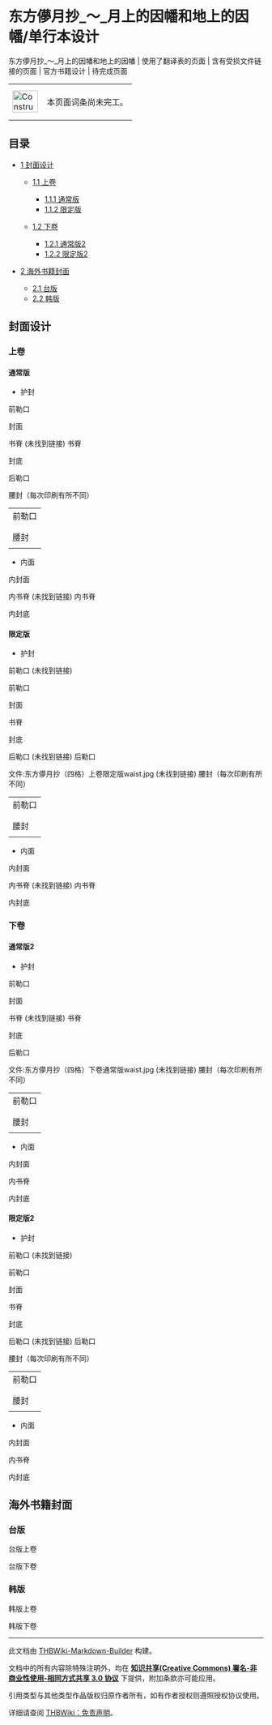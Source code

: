 # 东方儚月抄_～_月上的因幡和地上的因幡/单行本设计

<!-- source html: G:\repos\THBWiki-Markdown-Builder\THBWikiMarkdown\Temp\main\2\28\ns0%3A%E4%B8%9C%E6%96%B9%E5%84%9A%E6%9C%88%E6%8A%84_%EF%BD%9E_%E6%9C%88%E4%B8%8A%E7%9A%84%E5%9B%A0%E5%B9%A1%E5%92%8C%E5%9C%B0%E4%B8%8A%E7%9A%84%E5%9B%A0%E5%B9%A1%2F%E5%8D%95%E8%A1%8C%E6%9C%AC%E8%AE%BE%E8%AE%A1.html -->

东方儚月抄_～_月上的因幡和地上的因幡 | 使用了翻译表的页面 | 含有受损文件链接的页面 | 官方书籍设计 | 待完成页面

<center>

<table>
<tbody><tr>
<td class="mbox-image"><div style="width: 52px;">
  <a href="./文件-ConstructionClock.png.md" class="image"><img alt="ConstructionClock.png" src="https://upload.thwiki.cc/thumb/f/f1/ConstructionClock.png/50px-ConstructionClock.png" decoding="async" loading="lazy" width="50" height="43" srcset="https://upload.thwiki.cc/thumb/f/f1/ConstructionClock.png/75px-ConstructionClock.png 1.5x, https://upload.thwiki.cc/thumb/f/f1/ConstructionClock.png/100px-ConstructionClock.png 2x" data-file-width="689" data-file-height="587"></a></div></td>
<td class="mbox-text" style=""><br>本页面词条尚未完工。<br><br></td>
</tr>
</tbody></table>


</center>
  
  

  


## 目录

- [1 封面设计](#封面设计)

  - [1.1 上卷](#上卷)

    - [1.1.1 通常版](#通常版)
    - [1.1.2 限定版](#限定版)



  - [1.2 下卷](#下卷)

    - [1.2.1 通常版2](#通常版2)
    - [1.2.2 限定版2](#限定版2)






- [2 海外书籍封面](#海外书籍封面)

  - [2.1 台版](#台版)
  - [2.2 韩版](#韩版)








## 封面设计

### 上卷

#### 通常版
- 护封




[](./文件-东方儚月抄（四格）上卷通常版flap1.jpg.md)

前勒口


[](./文件-东方儚月抄（四格）封面.jpg.md)
封面


书脊 (未找到链接)
书脊


[](./文件-东方儚月抄（四格）上卷通常版cover2.jpg.md)
封底


[](./文件-东方儚月抄（四格）上卷通常版flap2.jpg.md)
后勒口




[](./文件-东方儚月抄（四格）上卷通常版waist.jpg.md)  [](./文件-东方儚月抄（四格）上卷通常版waist.jpg.md)腰封（每次印刷有所不同）


<table><tbody><tr class="tt-header" id="通常版-1" data-pos="&#91;&quot;\u901a\u5e38\u7248&quot;,1&#93;"><td colspan="2" id="前勒口" class="tt-header" lang="zh"><div class="poem">前勒口</div></td></tr><tr class="tt-content" id="通常版-2" data-pos="&#91;&quot;\u901a\u5e38\u7248&quot;,2&#93;"><td class="tt-ja" lang="ja"><div class="poem"></div></td><td class="tt-zh" lang="zh"><div class="poem"></div></td></tr><tr class="tt-content" id="通常版-3" data-pos="&#91;&quot;\u901a\u5e38\u7248&quot;,3&#93;"><td class="tt-ja" lang="ja"><div class="poem"></div></td><td class="tt-zh" lang="zh"><div class="poem"></div></td></tr><tr class="tt-header" id="通常版-4" data-pos="&#91;&quot;\u901a\u5e38\u7248&quot;,4&#93;"><td colspan="2" id="腰封" class="tt-header" lang="zh"><div class="poem">腰封</div></td></tr><tr class="tt-content" id="通常版-5" data-pos="&#91;&quot;\u901a\u5e38\u7248&quot;,5&#93;"><td class="tt-ja" lang="ja"><div class="poem"></div></td><td class="tt-zh" lang="zh"><div class="poem"></div></td></tr></tbody></table>


- 内面




[](./文件-东方儚月抄（四格）上卷通常版inside_cover1.jpg.md)

内封面


内书脊 (未找到链接)
内书脊


[](./文件-东方儚月抄（四格）上卷通常版inside_cover2.jpg.md)
内封底





#### 限定版
- 护封




前勒口 (未找到链接)

前勒口


[](./文件-东方儚月抄（四格）封面（限定版）.jpg.md)
封面


[](./文件-东方儚月抄（四格）上卷限定版spine.jpg.md)
书脊


[](./文件-东方儚月抄（四格）上卷限定版cover2.jpg.md)
封底


后勒口 (未找到链接)
后勒口




文件:东方儚月抄（四格）上卷限定版waist.jpg (未找到链接)  腰封（每次印刷有所不同）


<table><tbody><tr class="tt-header" id="限定版-1" data-pos="&#91;&quot;\u9650\u5b9a\u7248&quot;,1&#93;"><td colspan="2" id="前勒口" class="tt-header" lang="zh"><div class="poem">前勒口</div></td></tr><tr class="tt-content" id="限定版-2" data-pos="&#91;&quot;\u9650\u5b9a\u7248&quot;,2&#93;"><td class="tt-ja" lang="ja"><div class="poem"></div></td><td class="tt-zh" lang="zh"><div class="poem"></div></td></tr><tr class="tt-content" id="限定版-3" data-pos="&#91;&quot;\u9650\u5b9a\u7248&quot;,3&#93;"><td class="tt-ja" lang="ja"><div class="poem"></div></td><td class="tt-zh" lang="zh"><div class="poem"></div></td></tr><tr class="tt-header" id="限定版-4" data-pos="&#91;&quot;\u9650\u5b9a\u7248&quot;,4&#93;"><td colspan="2" id="腰封" class="tt-header" lang="zh"><div class="poem">腰封</div></td></tr><tr class="tt-content" id="限定版-5" data-pos="&#91;&quot;\u9650\u5b9a\u7248&quot;,5&#93;"><td class="tt-ja" lang="ja"><div class="poem"></div></td><td class="tt-zh" lang="zh"><div class="poem"></div></td></tr></tbody></table>


- 内面




[](./文件-东方儚月抄（四格）上卷限定版inside_cover1.jpg.md)

内封面


内书脊 (未找到链接)
内书脊


[](./文件-东方儚月抄（四格）上卷限定版inside_cover2.jpg.md)
内封底





### 下卷

#### 通常版2
- 护封




[](./文件-东方儚月抄（四格）下卷通常版flap1.jpg.md)

前勒口


[](./文件-东方儚月抄（四格）封面2.jpg.md)
封面


书脊 (未找到链接)
书脊


[](./文件-东方儚月抄（四格）下卷通常版cover2.jpg.md)
封底


[](./文件-东方儚月抄（四格）下卷通常版flap2.jpg.md)
后勒口




文件:东方儚月抄（四格）下卷通常版waist.jpg (未找到链接)  腰封（每次印刷有所不同）


<table><tbody><tr class="tt-header" id="通常版2-1" data-pos="&#91;&quot;\u901a\u5e38\u72482&quot;,1&#93;"><td colspan="2" id="前勒口" class="tt-header" lang="zh"><div class="poem">前勒口</div></td></tr><tr class="tt-content" id="通常版2-2" data-pos="&#91;&quot;\u901a\u5e38\u72482&quot;,2&#93;"><td class="tt-ja" lang="ja"><div class="poem"></div></td><td class="tt-zh" lang="zh"><div class="poem"></div></td></tr><tr class="tt-content" id="通常版2-3" data-pos="&#91;&quot;\u901a\u5e38\u72482&quot;,3&#93;"><td class="tt-ja" lang="ja"><div class="poem"></div></td><td class="tt-zh" lang="zh"><div class="poem"></div></td></tr><tr class="tt-header" id="通常版2-4" data-pos="&#91;&quot;\u901a\u5e38\u72482&quot;,4&#93;"><td colspan="2" id="腰封" class="tt-header" lang="zh"><div class="poem">腰封</div></td></tr><tr class="tt-content" id="通常版2-5" data-pos="&#91;&quot;\u901a\u5e38\u72482&quot;,5&#93;"><td class="tt-ja" lang="ja"><div class="poem"></div></td><td class="tt-zh" lang="zh"><div class="poem"></div></td></tr></tbody></table>


- 内面




[](./文件-东方儚月抄（四格）下卷通常版inside_cover1.jpg.md)

内封面


[](./文件-东方儚月抄（四格）下卷通常版inside_spine.jpg.md)
内书脊


[](./文件-东方儚月抄（四格）下卷通常版inside_cover2.jpg.md)
内封底





#### 限定版2
- 护封




前勒口 (未找到链接)

前勒口


[](./文件-东方儚月抄（四格）封面2（限定版）.jpg.md)
封面


[](./文件-东方儚月抄（四格）下卷限定版spine.jpg.md)
书脊


[](./文件-东方儚月抄（四格）下卷限定版cover2.jpg.md)
封底


后勒口 (未找到链接)
后勒口




[](./文件-东方儚月抄（四格）下卷限定版waist.jpg.md)  [](./文件-东方儚月抄（四格）下卷限定版waist.jpg.md)腰封（每次印刷有所不同）


<table><tbody><tr class="tt-header" id="限定版2-1" data-pos="&#91;&quot;\u9650\u5b9a\u72482&quot;,1&#93;"><td colspan="2" id="前勒口" class="tt-header" lang="zh"><div class="poem">前勒口</div></td></tr><tr class="tt-content" id="限定版2-2" data-pos="&#91;&quot;\u9650\u5b9a\u72482&quot;,2&#93;"><td class="tt-ja" lang="ja"><div class="poem"></div></td><td class="tt-zh" lang="zh"><div class="poem"></div></td></tr><tr class="tt-content" id="限定版2-3" data-pos="&#91;&quot;\u9650\u5b9a\u72482&quot;,3&#93;"><td class="tt-ja" lang="ja"><div class="poem"></div></td><td class="tt-zh" lang="zh"><div class="poem"></div></td></tr><tr class="tt-header" id="限定版2-4" data-pos="&#91;&quot;\u9650\u5b9a\u72482&quot;,4&#93;"><td colspan="2" id="腰封" class="tt-header" lang="zh"><div class="poem">腰封</div></td></tr><tr class="tt-content" id="限定版2-5" data-pos="&#91;&quot;\u9650\u5b9a\u72482&quot;,5&#93;"><td class="tt-ja" lang="ja"><div class="poem"></div></td><td class="tt-zh" lang="zh"><div class="poem"></div></td></tr></tbody></table>


- 内面




[](./文件-东方儚月抄（四格）下卷限定版inside_cover1.jpg.md)

内封面


[](./文件-东方儚月抄（四格）下卷限定版inside_spine.jpg.md)
内书脊


[](./文件-东方儚月抄（四格）下卷限定版inside_cover2.jpg.md)
内封底





## 海外书籍封面

### 台版



[](./文件-东方儚月抄（四格）台版上卷封面.jpg.md)

台版上卷


[](./文件-东方儚月抄（四格）台版下卷封面.jpg.md)
台版下卷





### 韩版



[](./文件-东方儚月抄（四格）韩版上卷封面.jpg.md)

韩版上卷


[](./文件-东方儚月抄（四格）韩版下卷封面.jpg.md)
韩版下卷




  
  

  





---

此文档由 [THBWiki-Markdown-Builder](https://github.com/Delsin-Yu/THBWiki-Markdown-Builder) 构建。

文档中的所有内容除特殊注明外，均在 [**知识共享(Creative Commons) 署名-非商业性使用-相同方式共享 3.0 协议**](https://creativecommons.org/licenses/by-sa/3.0/deed.zh-hans) 下提供，附加条款亦可能应用。

引用类型与其他类型作品版权归原作者所有，如有作者授权则遵照授权协议使用。

详细请查阅 [THBWiki：免责声明](https://thbwiki.cc/THBWiki:%E5%85%8D%E8%B4%A3%E5%A3%B0%E6%98%8E)。

